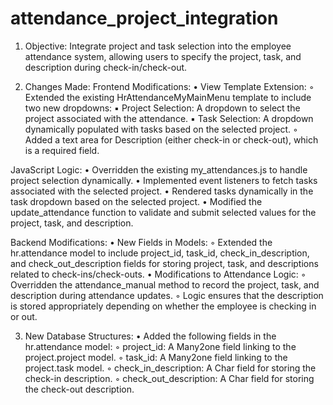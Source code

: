 # attendance_project_integration

1. Objective:
  Integrate project and task selection into the employee attendance system, allowing users to specify the project, task, and description during check-in/check-out.

3. Changes Made:
Frontend Modifications:
    • View Template Extension:
        ◦ Extended the existing HrAttendanceMyMainMenu template to include two new dropdowns:
            ▪ Project Selection: A dropdown to select the project associated with the attendance.
            ▪ Task Selection: A dropdown dynamically populated with tasks based on the selected project.
        ◦ Added a text area for Description (either check-in or check-out), which is a required field.

JavaScript Logic:
    • Overridden the existing my_attendances.js to handle project selection dynamically.
    • Implemented event listeners to fetch tasks associated with the selected project.
    • Rendered tasks dynamically in the task dropdown based on the selected project.
    • Modified the update_attendance function to validate and submit selected values for the project, task, and description.
    
Backend Modifications:
    • New Fields in Models:
        ◦ Extended the hr.attendance model to include project_id, task_id, check_in_description, and check_out_description fields for storing project, task, and descriptions related to check-ins/check-outs.
    • Modifications to Attendance Logic:
        ◦ Overridden the attendance_manual method to record the project, task, and description during attendance updates.
        ◦ Logic ensures that the description is stored appropriately depending on whether the employee is checking in or out.
        
3. New Database Structures:
    • Added the following fields in the hr.attendance model:
        ◦ project_id: A Many2one field linking to the project.project model.
        ◦ task_id: A Many2one field linking to the project.task model.
        ◦ check_in_description: A Char field for storing the check-in description.
        ◦ check_out_description: A Char field for storing the check-out description.
